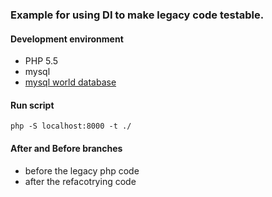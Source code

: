 ### Example for using DI to make legacy code testable.


#### Development environment
- PHP 5.5
- mysql
- [mysql world database](http://dev.mysql.com/doc/index-other.html)


#### Run script
`php -S localhost:8000 -t ./`


#### After and Before branches

- before the legacy php code
- after  the refacotrying code